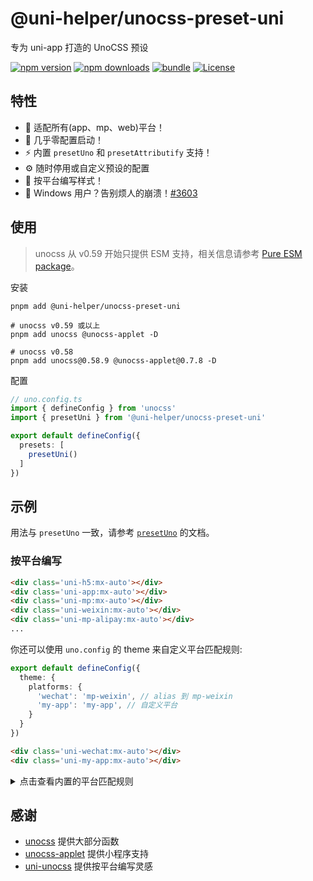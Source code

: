 # @uni-helper/unocss-preset-uni

专为 uni-app 打造的 UnoCSS 预设

[![npm version][npm-version-src]][npm-version-href]
[![npm downloads][npm-downloads-src]][npm-downloads-href]
[![bundle][bundle-src]][bundle-href]
[![License][license-src]][license-href]

## 特性

- 🥰 适配所有(app、mp、web)平台！
- 🚀 几乎零配置启动！
- ⚡️ 内置 `presetUno` 和 `presetAttributify` 支持！
- ⚙️ 随时停用或自定义预设的配置
- 🦾 按平台编写样式！
- 👻 Windows 用户？告别烦人的崩溃！[#3603](https://github.com/dcloudio/uni-app/issues/3603)

## 使用

> unocss 从 v0.59 开始只提供 ESM 支持，相关信息请参考 [Pure ESM package](https://gist.github.com/sindresorhus/a39789f98801d908bbc7ff3ecc99d99c)。

安装

```shell
pnpm add @uni-helper/unocss-preset-uni

# unocss v0.59 或以上
pnpm add unocss @unocss-applet -D

# unocss v0.58
pnpm add unocss@0.58.9 @unocss-applet@0.7.8 -D
```

配置

```ts
// uno.config.ts
import { defineConfig } from 'unocss'
import { presetUni } from '@uni-helper/unocss-preset-uni'

export default defineConfig({
  presets: [
    presetUni()
  ]
})
```

## 示例

用法与 `presetUno` 一致，请参考 [`presetUno`](https://unocss.dev/presets/uno) 的文档。

### 按平台编写

```html
<div class='uni-h5:mx-auto'></div>
<div class='uni-app:mx-auto'></div>
<div class='uni-mp:mx-auto'></div>
<div class='uni-weixin:mx-auto'></div>
<div class='uni-mp-alipay:mx-auto'></div>
...
```

你还可以使用 `uno.config` 的 theme 来自定义平台匹配规则:

```ts
export default defineConfig({
  theme: {
    platforms: {
      'wechat': 'mp-weixin', // alias 到 mp-weixin
      'my-app': 'my-app', // 自定义平台
    }
  }
})
```

```html
<div class='uni-wechat:mx-auto'></div>
<div class='uni-my-app:mx-auto'></div>
```

<details>

<summary>点击查看内置的平台匹配规则</summary>

```js
platforms = {
  '360': 'mp-360',
  'mp': 'mp',
  'app': 'app',
  'quickapp': 'quickapp',
  'app-plus': 'app-plus',
  'h5': 'h5',
  'mp-360': 'mp-360',
  'mp-alipay': 'mp-alipay',
  'alipay': 'mp-alipay',
  'mp-baidu': 'mp-baidu',
  'baidu': 'mp-baidu',
  'mp-jd': 'mp-jd',
  'jd': 'mp-jd',
  'mp-kuaishou': 'mp-kuaishou',
  'kuaishou': 'mp-kuaishou',
  'mp-lark': 'mp-lark',
  'lark': 'mp-lark',
  'mp-qq': 'mp-qq',
  'qq': 'mp-qq',
  'mp-toutiao': 'mp-toutiao',
  'toutiao': 'mp-toutiao',
  'mp-weixin': 'mp-weixin',
  'weixin': 'mp-weixin',
  'quickapp-webview': 'quickapp-webview',
  'quickapp-webview-huawei': 'quickapp-webview-huawei',
  'quickapp-webview-union': 'quickapp-webview-union'
}
```

</details>

## 感谢

- [unocss](https://github.com/unocss/unocss.git) 提供大部分函数
- [unocss-applet](https://github.com/unocss-applet/unocss-applet.git) 提供小程序支持
- [uni-unocss](https://github.com/okxiaoliang4/uni-unocss) 提供按平台编写灵感

<!-- Badges -->

[npm-version-src]: https://img.shields.io/npm/v/@uni-helper/unocss-preset-uni?style=flat&colorA=18181B&colorB=F0DB4F
[npm-version-href]: https://npmjs.com/package/@uni-helper/unocss-preset-uni
[npm-downloads-src]: https://img.shields.io/npm/dm/@uni-helper/unocss-preset-uni?style=flat&colorA=18181B&colorB=F0DB4F
[npm-downloads-href]: https://npmjs.com/package/@uni-helper/unocss-preset-uni
[bundle-src]: https://img.shields.io/bundlephobia/minzip/@uni-helper/unocss-preset-uni?style=flat&colorA=18181B&colorB=F0DB4F
[bundle-href]: https://bundlephobia.com/result?p=@uni-helper/unocss-preset-uni
[license-src]: https://img.shields.io/github/license/uni-helper/unocss-preset-uni.svg?style=flat&colorA=18181B&colorB=F0DB4F
[license-href]: https://github.com/uni-helper/unocss-preset-uni/blob/main/LICENSE
